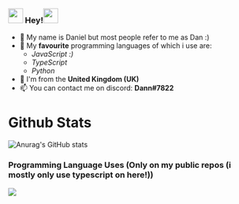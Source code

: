 ### <img src="https://raw.githubusercontent.com/MartinHeinz/MartinHeinz/master/wave.gif" width="30px"> Hey!<img src="https://raw.githubusercontent.com/MartinHeinz/MartinHeinz/master/wave.gif" width="30px">

- 🔭 My name is Daniel but most people refer to me as Dan :)
- 🌱 My **favourite** programming languages of which i use are:
    - *JavaScript :)*
    - *TypeScript*
    - *Python* 
- 🏴󠁧󠁢󠁥󠁮󠁧󠁿 I'm from the **United Kingdom (UK)**
- 📫 You can contact me on discord: **Dann#7822**

# Github Stats
![Anurag's GitHub stats](https://github-readme-stats.vercel.app/api?username=DanielBankss&show_icons=true&count_private=true&theme=react)


### Programming Language Uses (Only on my public repos (i mostly only use typescript on here!))
<img align="center" src="https://github-readme-stats.vercel.app/api/top-langs/?username=DanielBankss&theme=react" />
